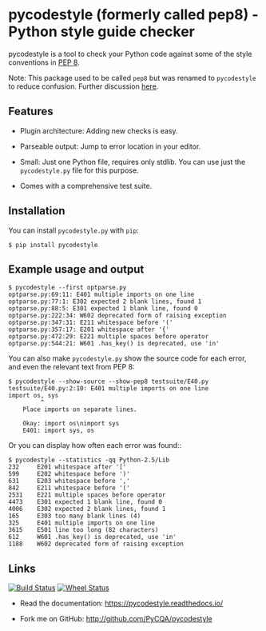 pycodestyle (formerly called pep8) - Python style guide checker
===============================================================

pycodestyle is a tool to check your Python code against some of the style
conventions in [PEP 8](http://www.python.org/dev/peps/pep-0008/).

Note: This package used to be called ``pep8`` but was renamed to ``pycodestyle`` to reduce confusion. Further discussion [here](https://github.com/PyCQA/pycodestyle/issues/466).

Features
--------

* Plugin architecture: Adding new checks is easy.

* Parseable output: Jump to error location in your editor.

* Small: Just one Python file, requires only stdlib. You can use just
  the ``pycodestyle.py`` file for this purpose.

* Comes with a comprehensive test suite.

Installation
------------

You can install ``pycodestyle.py`` with ``pip``:

    $ pip install pycodestyle


Example usage and output
------------------------

    $ pycodestyle --first optparse.py
    optparse.py:69:11: E401 multiple imports on one line
    optparse.py:77:1: E302 expected 2 blank lines, found 1
    optparse.py:88:5: E301 expected 1 blank line, found 0
    optparse.py:222:34: W602 deprecated form of raising exception
    optparse.py:347:31: E211 whitespace before '('
    optparse.py:357:17: E201 whitespace after '{'
    optparse.py:472:29: E221 multiple spaces before operator
    optparse.py:544:21: W601 .has_key() is deprecated, use 'in'

You can also make ``pycodestyle.py`` show the source code for each error, and
even the relevant text from PEP 8:

    $ pycodestyle --show-source --show-pep8 testsuite/E40.py
    testsuite/E40.py:2:10: E401 multiple imports on one line
    import os, sys
             ^
        Place imports on separate lines.

        Okay: import os\nimport sys
        E401: import sys, os


Or you can display how often each error was found::

    $ pycodestyle --statistics -qq Python-2.5/Lib
    232     E201 whitespace after '['
    599     E202 whitespace before ')'
    631     E203 whitespace before ','
    842     E211 whitespace before '('
    2531    E221 multiple spaces before operator
    4473    E301 expected 1 blank line, found 0
    4006    E302 expected 2 blank lines, found 1
    165     E303 too many blank lines (4)
    325     E401 multiple imports on one line
    3615    E501 line too long (82 characters)
    612     W601 .has_key() is deprecated, use 'in'
    1188    W602 deprecated form of raising exception

Links
-----

[![Build Status](https://img.shields.io/travis/PyCQA/pycodestyle.svg)](https://travis-ci.org/PyCQA/pycodestyle) [![Wheel Status](https://img.shields.io/pypi/wheel/pycodestyle.svg)](https://pypi.python.org/pypi/pycodestyle)

* Read the documentation: https://pycodestyle.readthedocs.io/

* Fork me on GitHub: http://github.com/PyCQA/pycodestyle
